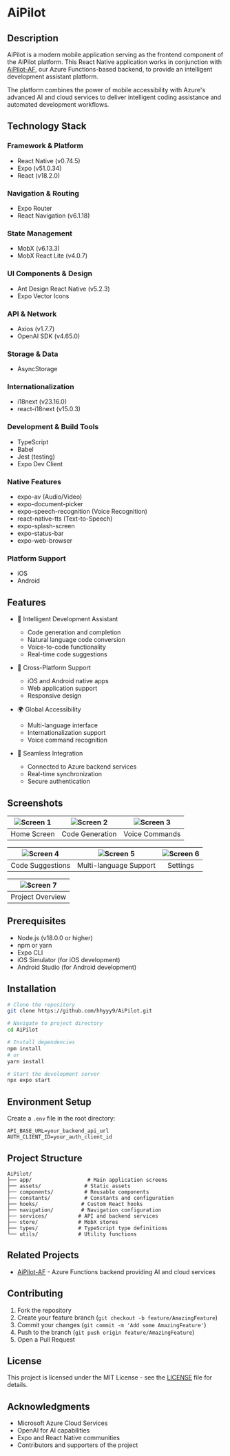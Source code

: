 # AiPilot

## Description
AiPilot is a modern mobile application serving as the frontend component of the AiPilot platform. This React Native application works in conjunction with [AiPilot-AF](https://github.com/hhyyy9/AiPilot-AF), our Azure Functions-based backend, to provide an intelligent development assistant platform.

The platform combines the power of mobile accessibility with Azure's advanced AI and cloud services to deliver intelligent coding assistance and automated development workflows.

## Technology Stack
### Framework & Platform
- React Native (v0.74.5)
- Expo (v51.0.34)
- React (v18.2.0)

### Navigation & Routing
- Expo Router
- React Navigation (v6.1.18)

### State Management
- MobX (v6.13.3)
- MobX React Lite (v4.0.7)

### UI Components & Design
- Ant Design React Native (v5.2.3)
- Expo Vector Icons

### API & Network
- Axios (v1.7.7)
- OpenAI SDK (v4.65.0)

### Storage & Data
- AsyncStorage

### Internationalization
- i18next (v23.16.0)
- react-i18next (v15.0.3)

### Development & Build Tools
- TypeScript
- Babel
- Jest (testing)
- Expo Dev Client

### Native Features
- expo-av (Audio/Video)
- expo-document-picker
- expo-speech-recognition (Voice Recognition)
- react-native-tts (Text-to-Speech)
- expo-splash-screen
- expo-status-bar
- expo-web-browser

### Platform Support
- iOS
- Android

## Features
- 🎯 Intelligent Development Assistant
  - Code generation and completion
  - Natural language code conversion
  - Voice-to-code functionality
  - Real-time code suggestions

- 📱 Cross-Platform Support
  - iOS and Android native apps
  - Web application support
  - Responsive design

- 🌍 Global Accessibility
  - Multi-language interface
  - Internationalization support
  - Voice command recognition

- 🔄 Seamless Integration
  - Connected to Azure backend services
  - Real-time synchronization
  - Secure authentication

## Screenshots
| ![Screen 1](screenshots/screen-shot-1.png) | ![Screen 2](screenshots/screen-shot-2.png) | ![Screen 3](screenshots/screen-shot-3.png) |
|:---:|:---:|:---:|
| Home Screen | Code Generation | Voice Commands |

| ![Screen 4](screenshots/screen-shot-4.png) | ![Screen 5](screenshots/screen-shot-5.png) | ![Screen 6](screenshots/screen-shot-6.png) |
|:---:|:---:|:---:|
| Code Suggestions | Multi-language Support | Settings |

| ![Screen 7](screenshots/screen-shot-7.png) |
|:---:|
| Project Overview |

## Prerequisites
- Node.js (v18.0.0 or higher)
- npm or yarn
- Expo CLI
- iOS Simulator (for iOS development)
- Android Studio (for Android development)

## Installation
```bash
# Clone the repository
git clone https://github.com/hhyyy9/AiPilot.git

# Navigate to project directory
cd AiPilot

# Install dependencies
npm install
# or
yarn install

# Start the development server
npx expo start
```

## Environment Setup
Create a `.env` file in the root directory:
```env
API_BASE_URL=your_backend_api_url
AUTH_CLIENT_ID=your_auth_client_id
```

## Project Structure
```
AiPilot/
├── app/                  # Main application screens
├── assets/              # Static assets
├── components/          # Reusable components
├── constants/           # Constants and configuration
├── hooks/              # Custom React hooks
├── navigation/         # Navigation configuration
├── services/          # API and backend services
├── store/             # MobX stores
├── types/             # TypeScript type definitions
└── utils/             # Utility functions
```

## Related Projects
- [AiPilot-AF](https://github.com/hhyyy9/AiPilot-AF) - Azure Functions backend providing AI and cloud services

## Contributing
1. Fork the repository
2. Create your feature branch (`git checkout -b feature/AmazingFeature`)
3. Commit your changes (`git commit -m 'Add some AmazingFeature'`)
4. Push to the branch (`git push origin feature/AmazingFeature`)
5. Open a Pull Request

## License
This project is licensed under the MIT License - see the [LICENSE](LICENSE) file for details.

## Acknowledgments
- Microsoft Azure Cloud Services
- OpenAI for AI capabilities
- Expo and React Native communities
- Contributors and supporters of the project